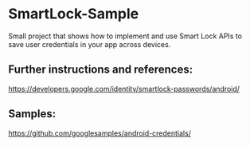 # SmartLock-Sample
Small project that shows how to implement and use Smart Lock APIs to save user credentials in your app across devices.

Further instructions and references: 
--------------
https://developers.google.com/identity/smartlock-passwords/android/

Samples:
--------------
https://github.com/googlesamples/android-credentials/

